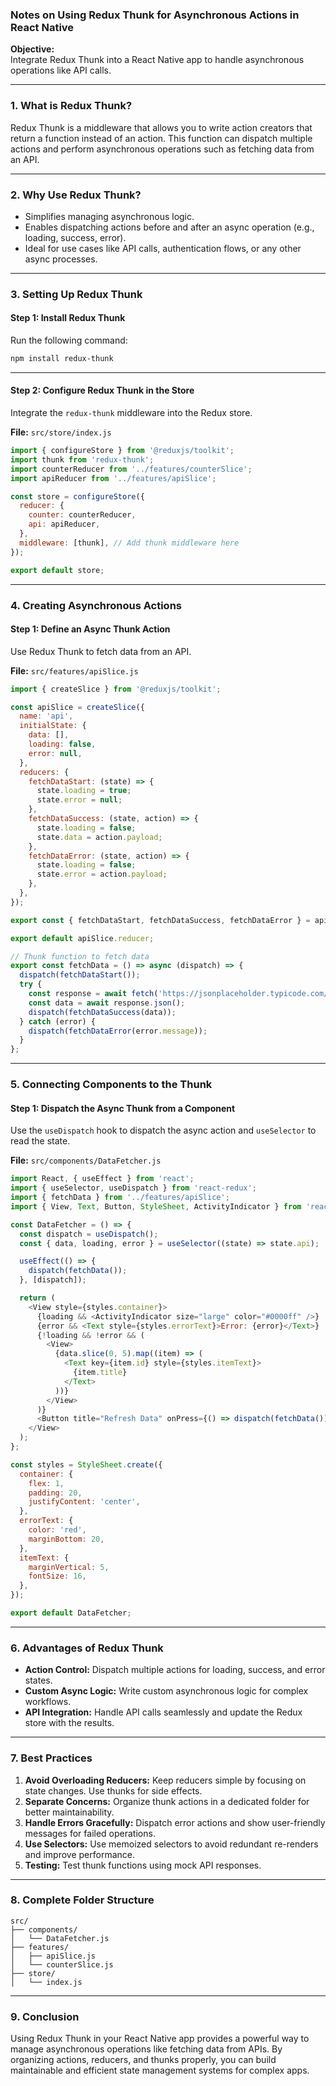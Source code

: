 ### Notes on Using Redux Thunk for Asynchronous Actions in React Native

**Objective:**  
Integrate Redux Thunk into a React Native app to handle asynchronous operations like API calls.

---

### 1. **What is Redux Thunk?**  
Redux Thunk is a middleware that allows you to write action creators that return a function instead of an action. This function can dispatch multiple actions and perform asynchronous operations such as fetching data from an API.

---

### 2. **Why Use Redux Thunk?**  
- Simplifies managing asynchronous logic.
- Enables dispatching actions before and after an async operation (e.g., loading, success, error).
- Ideal for use cases like API calls, authentication flows, or any other async processes.

---

### 3. **Setting Up Redux Thunk**

#### Step 1: Install Redux Thunk  

Run the following command:  

```bash
npm install redux-thunk
```

---

#### Step 2: Configure Redux Thunk in the Store  

Integrate the `redux-thunk` middleware into the Redux store.

**File:** `src/store/index.js`

```javascript
import { configureStore } from '@reduxjs/toolkit';
import thunk from 'redux-thunk';
import counterReducer from '../features/counterSlice';
import apiReducer from '../features/apiSlice';

const store = configureStore({
  reducer: {
    counter: counterReducer,
    api: apiReducer,
  },
  middleware: [thunk], // Add thunk middleware here
});

export default store;
```

---

### 4. **Creating Asynchronous Actions**

#### Step 1: Define an Async Thunk Action  

Use Redux Thunk to fetch data from an API.

**File:** `src/features/apiSlice.js`

```javascript
import { createSlice } from '@reduxjs/toolkit';

const apiSlice = createSlice({
  name: 'api',
  initialState: {
    data: [],
    loading: false,
    error: null,
  },
  reducers: {
    fetchDataStart: (state) => {
      state.loading = true;
      state.error = null;
    },
    fetchDataSuccess: (state, action) => {
      state.loading = false;
      state.data = action.payload;
    },
    fetchDataError: (state, action) => {
      state.loading = false;
      state.error = action.payload;
    },
  },
});

export const { fetchDataStart, fetchDataSuccess, fetchDataError } = apiSlice.actions;

export default apiSlice.reducer;

// Thunk function to fetch data
export const fetchData = () => async (dispatch) => {
  dispatch(fetchDataStart());
  try {
    const response = await fetch('https://jsonplaceholder.typicode.com/posts');
    const data = await response.json();
    dispatch(fetchDataSuccess(data));
  } catch (error) {
    dispatch(fetchDataError(error.message));
  }
};
```

---

### 5. **Connecting Components to the Thunk**

#### Step 1: Dispatch the Async Thunk from a Component  

Use the `useDispatch` hook to dispatch the async action and `useSelector` to read the state.

**File:** `src/components/DataFetcher.js`

```javascript
import React, { useEffect } from 'react';
import { useSelector, useDispatch } from 'react-redux';
import { fetchData } from '../features/apiSlice';
import { View, Text, Button, StyleSheet, ActivityIndicator } from 'react-native';

const DataFetcher = () => {
  const dispatch = useDispatch();
  const { data, loading, error } = useSelector((state) => state.api);

  useEffect(() => {
    dispatch(fetchData());
  }, [dispatch]);

  return (
    <View style={styles.container}>
      {loading && <ActivityIndicator size="large" color="#0000ff" />}
      {error && <Text style={styles.errorText}>Error: {error}</Text>}
      {!loading && !error && (
        <View>
          {data.slice(0, 5).map((item) => (
            <Text key={item.id} style={styles.itemText}>
              {item.title}
            </Text>
          ))}
        </View>
      )}
      <Button title="Refresh Data" onPress={() => dispatch(fetchData())} />
    </View>
  );
};

const styles = StyleSheet.create({
  container: {
    flex: 1,
    padding: 20,
    justifyContent: 'center',
  },
  errorText: {
    color: 'red',
    marginBottom: 20,
  },
  itemText: {
    marginVertical: 5,
    fontSize: 16,
  },
});

export default DataFetcher;
```

---

### 6. **Advantages of Redux Thunk**

- **Action Control:** Dispatch multiple actions for loading, success, and error states.
- **Custom Async Logic:** Write custom asynchronous logic for complex workflows.
- **API Integration:** Handle API calls seamlessly and update the Redux store with the results.

---

### 7. **Best Practices**

1. **Avoid Overloading Reducers:** Keep reducers simple by focusing on state changes. Use thunks for side effects.
2. **Separate Concerns:** Organize thunk actions in a dedicated folder for better maintainability.
3. **Handle Errors Gracefully:** Dispatch error actions and show user-friendly messages for failed operations.
4. **Use Selectors:** Use memoized selectors to avoid redundant re-renders and improve performance.
5. **Testing:** Test thunk functions using mock API responses.

---

### 8. **Complete Folder Structure**

```plaintext
src/
├── components/
│   └── DataFetcher.js
├── features/
│   ├── apiSlice.js
│   └── counterSlice.js
├── store/
│   └── index.js
```

---

### 9. **Conclusion**

Using Redux Thunk in your React Native app provides a powerful way to manage asynchronous operations like fetching data from APIs. By organizing actions, reducers, and thunks properly, you can build maintainable and efficient state management systems for complex apps.